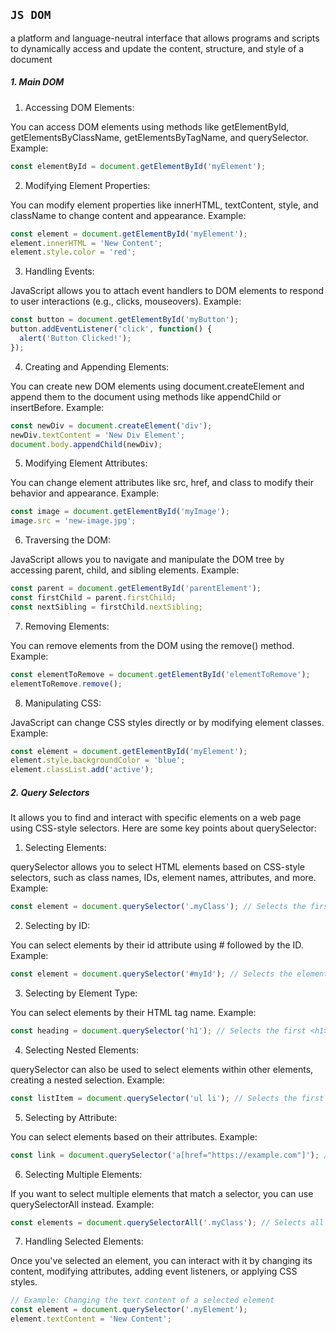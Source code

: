 ## `JS DOM`
a platform and language-neutral interface that allows programs and scripts to dynamically access and update the content, structure, and style of a document

##### 1. Main DOM

1. Accessing DOM Elements:

You can access DOM elements using methods like getElementById, getElementsByClassName, getElementsByTagName, and querySelector.
Example:
``````js
const elementById = document.getElementById('myElement');
``````
2. Modifying Element Properties:

You can modify element properties like innerHTML, textContent, style, and className to change content and appearance.
Example:
``````js
const element = document.getElementById('myElement');
element.innerHTML = 'New Content';
element.style.color = 'red';
``````
3. Handling Events:

JavaScript allows you to attach event handlers to DOM elements to respond to user interactions (e.g., clicks, mouseovers).
Example:
``````js
const button = document.getElementById('myButton');
button.addEventListener('click', function() {
  alert('Button Clicked!');
});
``````
4. Creating and Appending Elements:

You can create new DOM elements using document.createElement and append them to the document using methods like appendChild or insertBefore.
Example:
``````js
const newDiv = document.createElement('div');
newDiv.textContent = 'New Div Element';
document.body.appendChild(newDiv);
``````
5. Modifying Element Attributes:

You can change element attributes like src, href, and class to modify their behavior and appearance.
Example:
``````js
const image = document.getElementById('myImage');
image.src = 'new-image.jpg';
``````
6. Traversing the DOM:

JavaScript allows you to navigate and manipulate the DOM tree by accessing parent, child, and sibling elements.
Example:
``````js
const parent = document.getElementById('parentElement');
const firstChild = parent.firstChild;
const nextSibling = firstChild.nextSibling;
``````
7. Removing Elements:

You can remove elements from the DOM using the remove() method.
Example:
``````js
const elementToRemove = document.getElementById('elementToRemove');
elementToRemove.remove();
``````
8. Manipulating CSS:

JavaScript can change CSS styles directly or by modifying element classes.
Example:
``````js
const element = document.getElementById('myElement');
element.style.backgroundColor = 'blue';
element.classList.add('active');
``````

##### 2. Query Selectors

It allows you to find and interact with specific elements on a web page using CSS-style selectors. Here are some key points about querySelector:

1. Selecting Elements:

querySelector allows you to select HTML elements based on CSS-style selectors, such as class names, IDs, element names, attributes, and more.
Example:
``````js
const element = document.querySelector('.myClass'); // Selects the first element with the class "myClass"
``````
2. Selecting by ID:

You can select elements by their id attribute using # followed by the ID.
Example:
``````js
const element = document.querySelector('#myId'); // Selects the element with the ID "myId"
``````
3. Selecting by Element Type:

You can select elements by their HTML tag name.
Example:
``````js
const heading = document.querySelector('h1'); // Selects the first <h1> element on the page
``````
4. Selecting Nested Elements:

querySelector can also be used to select elements within other elements, creating a nested selection.
Example:
``````js
const listItem = document.querySelector('ul li'); // Selects the first <li> element within a <ul>
``````
5. Selecting by Attribute:

You can select elements based on their attributes.
Example:
``````js
const link = document.querySelector('a[href="https://example.com"]'); // Selects <a> elements with a specific href attribute
``````
6. Selecting Multiple Elements:

If you want to select multiple elements that match a selector, you can use querySelectorAll instead.
Example:
``````js
const elements = document.querySelectorAll('.myClass'); // Selects all elements with the class "myClass"
``````
7. Handling Selected Elements:

Once you've selected an element, you can interact with it by changing its content, modifying attributes, adding event listeners, or applying CSS styles.
``````js
// Example: Changing the text content of a selected element
const element = document.querySelector('.myElement');
element.textContent = 'New Content';
``````
